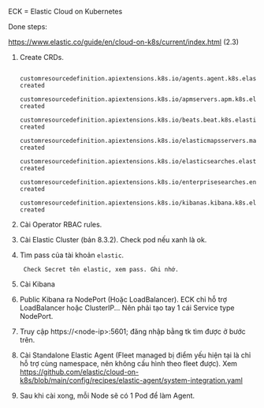 ECK = Elastic Cloud on Kubernetes

Done steps:

https://www.elastic.co/guide/en/cloud-on-k8s/current/index.html (2.3)

1. Create CRDs.

        customresourcedefinition.apiextensions.k8s.io/agents.agent.k8s.elastic.co created
        customresourcedefinition.apiextensions.k8s.io/apmservers.apm.k8s.elastic.co created
        customresourcedefinition.apiextensions.k8s.io/beats.beat.k8s.elastic.co created
        customresourcedefinition.apiextensions.k8s.io/elasticmapsservers.maps.k8s.elastic.co created
        customresourcedefinition.apiextensions.k8s.io/elasticsearches.elasticsearch.k8s.elastic.co created
        customresourcedefinition.apiextensions.k8s.io/enterprisesearches.enterprisesearch.k8s.elastic.co created
        customresourcedefinition.apiextensions.k8s.io/kibanas.kibana.k8s.elastic.co created

2. Cài Operator RBAC rules.
3. Cài Elastic Cluster (bản 8.3.2). Check pod nếu xanh là ok.
4. Tìm pass của tài khoản `elastic`.

        Check Secret tên elastic, xem pass. Ghi nhớ.

5. Cài Kibana
6. Public Kibana ra NodePort (Hoặc LoadBalancer). ECK chỉ hỗ trợ LoadBalancer hoặc ClusterIP... Nên phải tạo tay 1 cái Service type NodePort.
7. Truy cập https://\<node-ip\>:5601; đăng nhập bằng tk tìm được ở bước trên.
8. Cài Standalone Elastic Agent (Fleet managed bị điểm yếu hiện tại là chỉ hỗ trợ cùng namespace, nên không cấu hình theo fleet được). Xem https://github.com/elastic/cloud-on-k8s/blob/main/config/recipes/elastic-agent/system-integration.yaml
9. Sau khi cài xong, mỗi Node sẽ có 1 Pod để làm Agent.
